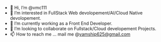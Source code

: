 - 👋 Hi, I’m @vmc111
- 👀 I’m interested in FullStack Web devolopement/AI/Cloud Native devolopement.
- 🌱 I’m currently working as a Front End Developer.
- 💞️ I’m looking to collaborate on Fullstack/Cloud developement Projects. 
- 📫 How to reach me ... mail me @vamship625@gmail.com

<!---
vmc111/vmc111 is a ✨ special ✨ repository because its `README.md` (this file) appears on your GitHub profile.
You can click the Preview link to take a look at your changes.
--->
